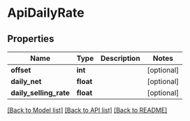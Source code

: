 # ApiDailyRate

## Properties
Name | Type | Description | Notes
------------ | ------------- | ------------- | -------------
**offset** | **int** |  | [optional] 
**daily_net** | **float** |  | [optional] 
**daily_selling_rate** | **float** |  | [optional] 

[[Back to Model list]](../README.md#documentation-for-models) [[Back to API list]](../README.md#documentation-for-api-endpoints) [[Back to README]](../README.md)



